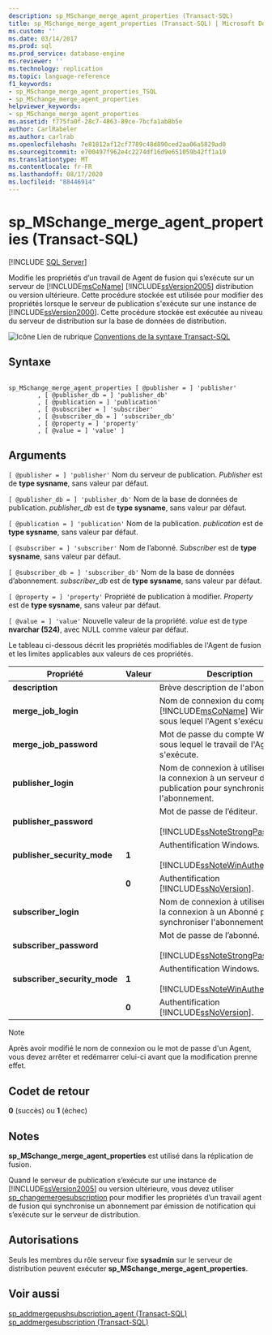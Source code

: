 ```yaml
---
description: sp_MSchange_merge_agent_properties (Transact-SQL)
title: sp_MSchange_merge_agent_properties (Transact-SQL) | Microsoft Docs
ms.custom: ''
ms.date: 03/14/2017
ms.prod: sql
ms.prod_service: database-engine
ms.reviewer: ''
ms.technology: replication
ms.topic: language-reference
f1_keywords:
- sp_MSchange_merge_agent_properties_TSQL
- sp_MSchange_merge_agent_properties
helpviewer_keywords:
- sp_MSchange_merge_agent_properties
ms.assetid: f775fa0f-28c7-4863-89ce-7bcfa1ab8b5e
author: CarlRabeler
ms.author: carlrab
ms.openlocfilehash: 7e81812af12cf7789c48d890ced2aa06a5829ad0
ms.sourcegitcommit: e700497f962e4c2274df16d9e651059b42ff1a10
ms.translationtype: MT
ms.contentlocale: fr-FR
ms.lasthandoff: 08/17/2020
ms.locfileid: "88446914"
---
```

# <a name="sp_mschange_merge_agent_properties-transact-sql"></a>sp_MSchange_merge_agent_properties (Transact-SQL)
[!INCLUDE [SQL Server](../../includes/applies-to-version/sqlserver.md)]

  Modifie les propriétés d’un travail de Agent de fusion qui s’exécute sur un serveur de [!INCLUDE[msCoName](../../includes/msconame-md.md)] [!INCLUDE[ssVersion2005](../../includes/ssversion2005-md.md)] distribution ou version ultérieure. Cette procédure stockée est utilisée pour modifier des propriétés lorsque le serveur de publication s'exécute sur une instance de [!INCLUDE[ssVersion2000](../../includes/ssversion2000-md.md)]. Cette procédure stockée est exécutée au niveau du serveur de distribution sur la base de données de distribution.  
  
 ![Icône Lien de rubrique](../../database-engine/configure-windows/media/topic-link.gif "Icône du lien de rubrique") [Conventions de la syntaxe Transact-SQL](../../t-sql/language-elements/transact-sql-syntax-conventions-transact-sql.md)  
  
## <a name="syntax"></a>Syntaxe  
  
```  
  
sp_MSchange_merge_agent_properties [ @publisher = ] 'publisher'  
        , [ @publisher_db = ] 'publisher_db'  
        , [ @publication = ] 'publication'   
        , [ @subscriber = ] 'subscriber'   
        , [ @subscriber_db = ] 'subscriber_db'   
        , [ @property = ] 'property'   
        , [ @value = ] 'value' ]  
```  
  
## <a name="arguments"></a>Arguments  
`[ @publisher = ] 'publisher'` Nom du serveur de publication. *Publisher* est de **type sysname**, sans valeur par défaut.  
  
`[ @publisher_db = ] 'publisher_db'` Nom de la base de données de publication. *publisher_db* est de **type sysname**, sans valeur par défaut.  
  
`[ @publication = ] 'publication'` Nom de la publication. *publication* est de **type sysname**, sans valeur par défaut.  
  
`[ @subscriber = ] 'subscriber'` Nom de l’abonné. *Subscriber* est de **type sysname**, sans valeur par défaut.  
  
`[ @subscriber_db = ] 'subscriber_db'` Nom de la base de données d’abonnement. *subscriber_db* est de **type sysname**, sans valeur par défaut.  
  
`[ @property = ] 'property'` Propriété de publication à modifier. *Property* est de **type sysname**, sans valeur par défaut.  
  
`[ @value = ] 'value'` Nouvelle valeur de la propriété. *value* est de type **nvarchar (524)**, avec NULL comme valeur par défaut.  
  
 Le tableau ci-dessous décrit les propriétés modifiables de l'Agent de fusion et les limites applicables aux valeurs de ces propriétés.  
  
|Propriété|Valeur|Description|  
|--------------|-----------|-----------------|  
|**description**||Brève description de l'abonnement.|  
|**merge_job_login**||Nom de connexion du compte [!INCLUDE[msCoName](../../includes/msconame-md.md)] Windows sous lequel l'Agent s'exécute.|  
|**merge_job_password**||Mot de passe du compte Windows sous lequel le travail de l'Agent s'exécute.|  
|**publisher_login**||Nom de connexion à utiliser lors de la connexion à un serveur de publication pour synchroniser l'abonnement.|  
|**publisher_password**||Mot de passe de l’éditeur.<br /><br /> [!INCLUDE[ssNoteStrongPass](../../includes/ssnotestrongpass-md.md)]|  
|**publisher_security_mode**|**1**|Authentification Windows.<br /><br /> [!INCLUDE[ssNoteWinAuthentication](../../includes/ssnotewinauthentication-md.md)]|  
||**0**|Authentification [!INCLUDE[ssNoVersion](../../includes/ssnoversion-md.md)].|  
|**subscriber_login**||Nom de connexion à utiliser lors de la connexion à un Abonné pour synchroniser l'abonnement.|  
|**subscriber_password**||Mot de passe de l’abonné.<br /><br /> [!INCLUDE[ssNoteStrongPass](../../includes/ssnotestrongpass-md.md)]|  
|**subscriber_security_mode**|**1**|Authentification Windows.<br /><br /> [!INCLUDE[ssNoteWinAuthentication](../../includes/ssnotewinauthentication-md.md)]|  
||**0**|Authentification [!INCLUDE[ssNoVersion](../../includes/ssnoversion-md.md)].|  
  
> [!NOTE]  
>  Après avoir modifié le nom de connexion ou le mot de passe d'un Agent, vous devez arrêter et redémarrer celui-ci avant que la modification prenne effet.  
  
## <a name="return-code-values"></a>Codet de retour  
 **0** (succès) ou **1** (échec)  
  
## <a name="remarks"></a>Notes  
 **sp_MSchange_merge_agent_properties** est utilisé dans la réplication de fusion.  
  
 Quand le serveur de publication s’exécute sur une instance de [!INCLUDE[ssVersion2005](../../includes/ssversion2005-md.md)] ou version ultérieure, vous devez utiliser [sp_changemergesubscription](../../relational-databases/system-stored-procedures/sp-changemergesubscription-transact-sql.md) pour modifier les propriétés d’un travail agent de fusion qui synchronise un abonnement par émission de notification qui s’exécute sur le serveur de distribution.  
  
## <a name="permissions"></a>Autorisations  
 Seuls les membres du rôle serveur fixe **sysadmin** sur le serveur de distribution peuvent exécuter **sp_MSchange_merge_agent_properties**.  
  
## <a name="see-also"></a>Voir aussi  
 [sp_addmergepushsubscription_agent &#40;Transact-SQL&#41;](../../relational-databases/system-stored-procedures/sp-addmergepushsubscription-agent-transact-sql.md)   
 [sp_addmergesubscription &#40;Transact-SQL&#41;](../../relational-databases/system-stored-procedures/sp-addmergesubscription-transact-sql.md)  
  
  
